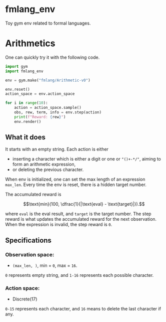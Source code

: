 # fmlang_env
Toy gym env related to formal languages.

# Arithmetics

One can quickly try it with the following code.
```python
import gym
import fmlang_env

env = gym.make("fmlang/Arithmetic-v0")

env.reset()
action_space = env.action_space

for i in range(10):
    action = action_space.sample()
    obs, rew, term, info = env.step(action)
    print(f"Reward: {rew}")
    env.render()
```

## What it does
It starts with an empty string. Each action is either
- inserting a character which is either a digit or one or `"()+-*/"`, aiming to form an arithmetic expression,
- or deleting the previous character.

When env is initialized, one can set the max length of an expression `max_len`.
Every time the env is reset, there is a hidden target number.

The accumulated reward is

$$\text{min}(100, \dfrac{1}{|\text{eval} - \text{target}|}).$$

where `eval` is the eval result, and `target` is the target number. The step reward is what updates the accumulated
reward for the next observation. When the expression is invalid, the step reward is `0`.

## Specifications

### Observation space:
- `(max_len, )`, min = `0`, max = `16`.

`0` represents empty string, and `1-16` represents each possible character.

### Action space:
- Discrete(17)

`0-15` represents each character, and `16` means to delete the last character if any.
